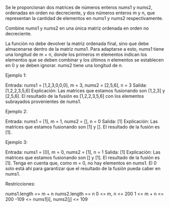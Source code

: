 Se le proporcionan dos matrices de números enteros nums1 y nums2, ordenadas en orden no decreciente, y dos números enteros m y n, que representan la cantidad de elementos en nums1 y nums2 respectivamente.

Combine nums1 y nums2 en una única matriz ordenada en orden no decreciente.

La función no debe devolver la matriz ordenada final, sino que debe almacenarse dentro de la matriz nums1. Para adaptarse a esto, nums1 tiene una longitud de m + n, donde los primeros m elementos indican los elementos que se deben combinar y los últimos n elementos se establecen en 0 y se deben ignorar. nums2 tiene una longitud de n.

Ejemplo 1:

Entrada: nums1 = [1,2,3,0,0,0], m = 3, nums2 = [2,5,6], n = 3
Salida: [1,2,2,3,5,6]
Explicación: Las matrices que estamos fusionando son [1,2,3] y [2,5,6].
El resultado de la fusión es [1,2,2,3,5,6] con los elementos subrayados provenientes de nums1.

Ejemplo 2:

Entrada: nums1 = [1], m = 1, nums2 = [], n = 0
Salida: [1]
Explicación: Las matrices que estamos fusionando son [1] y [].
El resultado de la fusión es [1].

Ejemplo 3:

Entrada: nums1 = [0], m = 0, nums2 = [1], n = 1
Salida: [1]
Explicación: Las matrices que estamos fusionando son [] y [1].
El resultado de la fusión es [1].
Tenga en cuenta que, como m = 0, no hay elementos en nums1. El 0 solo está ahí para garantizar que el resultado de la fusión pueda caber en nums1.

Restricciones:

nums1.length == m + n
nums2.length == n
0 <= m, n <= 200
1 <= m + n <= 200
-109 <= nums1[i], nums2[j] <= 109